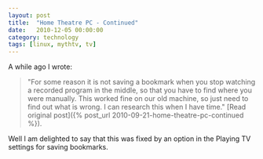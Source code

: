 ```yaml
---
layout: post
title:  "Home Theatre PC - Continued"
date:   2010-12-05 00:00:00
category: technology
tags: [linux, mythtv, tv]
---
```


A while ago I wrote:

> "For some reason it is not saving a bookmark when you stop watching a recorded program in the middle, so that you have to find where you were manually. This worked fine on our old machine, so just need to find out what is wrong. I can research this when I have time."
[Read original post]({% post_url 2010-09-21-home-theatre-pc-continued %}).

Well I am delighted to say that this was fixed by an option in the Playing TV settings for saving bookmarks.


